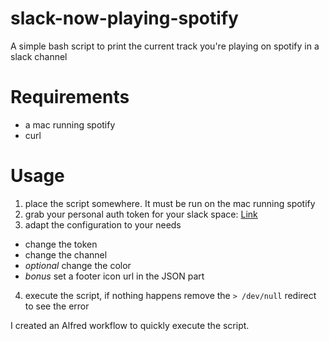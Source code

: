 # slack-now-playing-spotify
A simple bash script to print the current track you're playing on spotify in a slack channel

# Requirements
- a mac running spotify
- curl

# Usage

1. place the script somewhere. It must be run on the mac running spotify
2. grab your personal auth token for your slack space: [Link](https://api.slack.com/custom-integrations/legacy-tokens)
3. adapt the configuration to your needs
  - change the token
  - change the channel
  - *optional* change the color
  - *bonus* set a footer icon url in the JSON part
4. execute the script, if nothing happens remove the `> /dev/null` redirect to see the error

I created an Alfred workflow to quickly execute the script.
